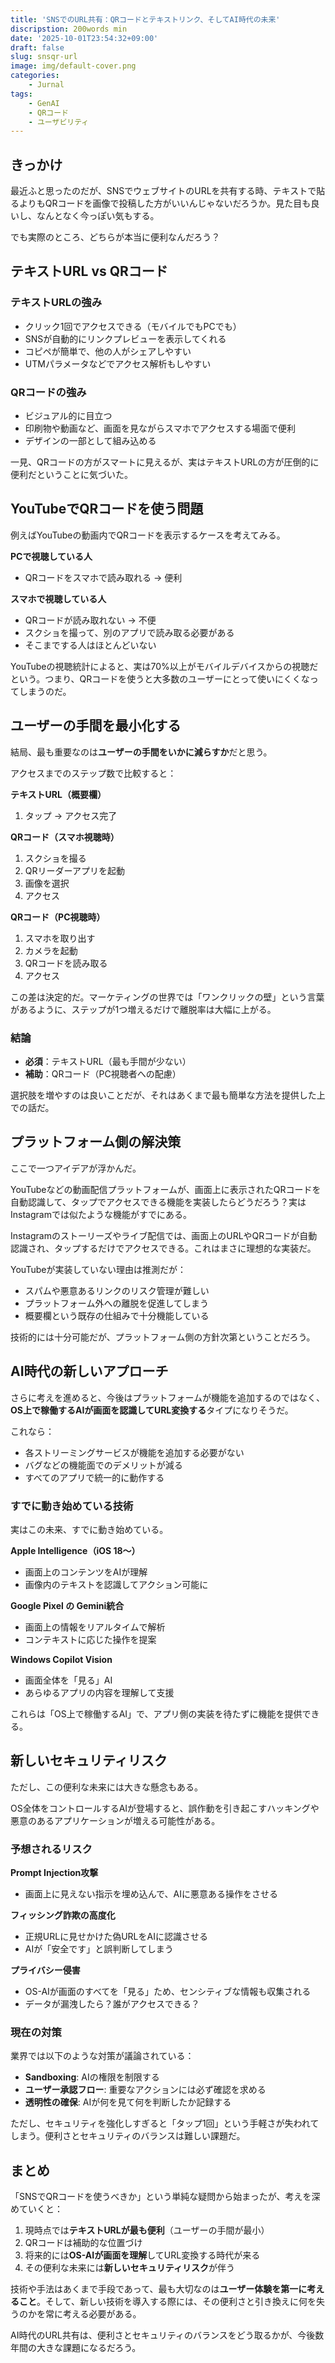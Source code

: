 ```yaml
---
title: 'SNSでのURL共有：QRコードとテキストリンク、そしてAI時代の未来'
discripstion: 200words min
date: '2025-10-01T23:54:32+09:00'
draft: false
slug: snsqr-url
image: img/default-cover.png
categories:
    - Jurnal
tags:
    - GenAI
    - QRコード
    - ユーザビリティ
---
```

## きっかけ

最近ふと思ったのだが、SNSでウェブサイトのURLを共有する時、テキストで貼るよりもQRコードを画像で投稿した方がいいんじゃないだろうか。見た目も良いし、なんとなく今っぽい気もする。

でも実際のところ、どちらが本当に便利なんだろう？

## テキストURL vs QRコード

### テキストURLの強み

- クリック1回でアクセスできる（モバイルでもPCでも）
- SNSが自動的にリンクプレビューを表示してくれる
- コピペが簡単で、他の人がシェアしやすい
- UTMパラメータなどでアクセス解析もしやすい

### QRコードの強み

- ビジュアル的に目立つ
- 印刷物や動画など、画面を見ながらスマホでアクセスする場面で便利
- デザインの一部として組み込める

一見、QRコードの方がスマートに見えるが、実はテキストURLの方が圧倒的に便利だということに気づいた。

## YouTubeでQRコードを使う問題

例えばYouTubeの動画内でQRコードを表示するケースを考えてみる。

**PCで視聴している人**
- QRコードをスマホで読み取れる → 便利

**スマホで視聴している人**
- QRコードが読み取れない → 不便
- スクショを撮って、別のアプリで読み取る必要がある
- そこまでする人はほとんどいない

YouTubeの視聴統計によると、実は70%以上がモバイルデバイスからの視聴だという。つまり、QRコードを使うと大多数のユーザーにとって使いにくくなってしまうのだ。

## ユーザーの手間を最小化する

結局、最も重要なのは**ユーザーの手間をいかに減らすか**だと思う。

アクセスまでのステップ数で比較すると：

**テキストURL（概要欄）**
1. タップ → アクセス完了

**QRコード（スマホ視聴時）**
1. スクショを撮る
2. QRリーダーアプリを起動
3. 画像を選択
4. アクセス

**QRコード（PC視聴時）**
1. スマホを取り出す
2. カメラを起動
3. QRコードを読み取る
4. アクセス

この差は決定的だ。マーケティングの世界では「ワンクリックの壁」という言葉があるように、ステップが1つ増えるだけで離脱率は大幅に上がる。

### 結論

- **必須**：テキストURL（最も手間が少ない）
- **補助**：QRコード（PC視聴者への配慮）

選択肢を増やすのは良いことだが、それはあくまで最も簡単な方法を提供した上での話だ。

## プラットフォーム側の解決策

ここで一つアイデアが浮かんだ。

YouTubeなどの動画配信プラットフォームが、画面上に表示されたQRコードを自動認識して、タップでアクセスできる機能を実装したらどうだろう？実はInstagramでは似たような機能がすでにある。

Instagramのストーリーズやライブ配信では、画面上のURLやQRコードが自動認識され、タップするだけでアクセスできる。これはまさに理想的な実装だ。

YouTubeが実装していない理由は推測だが：
- スパムや悪意あるリンクのリスク管理が難しい
- プラットフォーム外への離脱を促進してしまう
- 概要欄という既存の仕組みで十分機能している

技術的には十分可能だが、プラットフォーム側の方針次第ということだろう。

## AI時代の新しいアプローチ

さらに考えを進めると、今後はプラットフォームが機能を追加するのではなく、**OS上で稼働するAIが画面を認識してURL変換する**タイプになりそうだ。

これなら：
- 各ストリーミングサービスが機能を追加する必要がない
- バグなどの機能面でのデメリットが減る
- すべてのアプリで統一的に動作する

### すでに動き始めている技術

実はこの未来、すでに動き始めている。

**Apple Intelligence（iOS 18〜）**
- 画面上のコンテンツをAIが理解
- 画像内のテキストを認識してアクション可能に

**Google Pixel の Gemini統合**
- 画面上の情報をリアルタイムで解析
- コンテキストに応じた操作を提案

**Windows Copilot Vision**
- 画面全体を「見る」AI
- あらゆるアプリの内容を理解して支援

これらは「OS上で稼働するAI」で、アプリ側の実装を待たずに機能を提供できる。

## 新しいセキュリティリスク

ただし、この便利な未来には大きな懸念もある。

OS全体をコントロールするAIが登場すると、誤作動を引き起こすハッキングや悪意のあるアプリケーションが増える可能性がある。

### 予想されるリスク

**Prompt Injection攻撃**
- 画面上に見えない指示を埋め込んで、AIに悪意ある操作をさせる

**フィッシング詐欺の高度化**
- 正規URLに見せかけた偽URLをAIに認識させる
- AIが「安全です」と誤判断してしまう

**プライバシー侵害**
- OS-AIが画面のすべてを「見る」ため、センシティブな情報も収集される
- データが漏洩したら？誰がアクセスできる？

### 現在の対策

業界では以下のような対策が議論されている：

- **Sandboxing**: AIの権限を制限する
- **ユーザー承認フロー**: 重要なアクションには必ず確認を求める
- **透明性の確保**: AIが何を見て何を判断したか記録する

ただし、セキュリティを強化しすぎると「タップ1回」という手軽さが失われてしまう。便利さとセキュリティのバランスは難しい課題だ。

## まとめ

「SNSでQRコードを使うべきか」という単純な疑問から始まったが、考えを深めていくと：

1. 現時点では**テキストURLが最も便利**（ユーザーの手間が最小）
2. QRコードは補助的な位置づけ
3. 将来的には**OS-AIが画面を理解**してURL変換する時代が来る
4. その便利な未来には**新しいセキュリティリスク**が伴う

技術や手法はあくまで手段であって、最も大切なのは**ユーザー体験を第一に考えること**。そして、新しい技術を導入する際には、その便利さと引き換えに何を失うのかを常に考える必要がある。

AI時代のURL共有は、便利さとセキュリティのバランスをどう取るかが、今後数年間の大きな課題になるだろう。